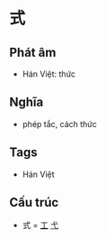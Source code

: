 # 式

## Phát âm
* Hán Việt: thức

## Nghĩa
* phép tắc, cách thức

## Tags
* Hán Việt

## Cấu trúc
* 式 = [工](工.md) [弋](弋.md)

<script>window.HANZI_FIELD='式';</script>